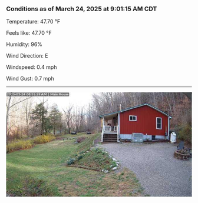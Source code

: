 ### Conditions as of March 24, 2025 at 9:01:15 AM CDT 

Temperature: 47.70 &deg;F

Feels like: 47.70 &deg;F

Humidity: 96%

Wind Direction: E

Windspeed: 0.4 mph

Wind Gust: 0.7 mph

---

<img src="./images/latest.jpeg"/>

